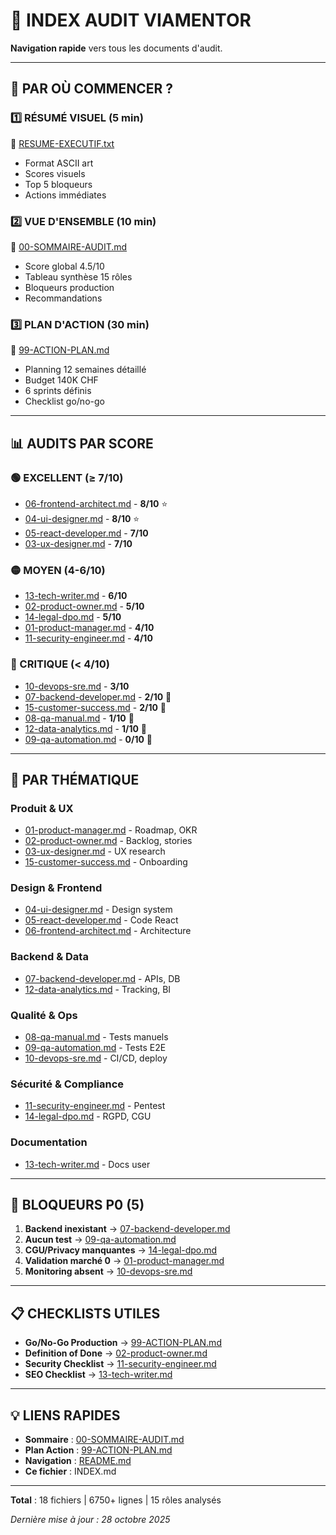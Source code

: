 # 📑 INDEX AUDIT VIAMENTOR

**Navigation rapide** vers tous les documents d'audit.

---

## 🚀 PAR OÙ COMMENCER ?

### 1️⃣ RÉSUMÉ VISUEL (5 min)
📄 [RESUME-EXECUTIF.txt](./RESUME-EXECUTIF.txt)
- Format ASCII art
- Scores visuels
- Top 5 bloqueurs
- Actions immédiates

### 2️⃣ VUE D'ENSEMBLE (10 min)
📄 [00-SOMMAIRE-AUDIT.md](./00-SOMMAIRE-AUDIT.md)
- Score global 4.5/10
- Tableau synthèse 15 rôles
- Bloqueurs production
- Recommandations

### 3️⃣ PLAN D'ACTION (30 min)
📄 [99-ACTION-PLAN.md](./99-ACTION-PLAN.md)
- Planning 12 semaines détaillé
- Budget 140K CHF
- 6 sprints définis
- Checklist go/no-go

---

## 📊 AUDITS PAR SCORE

### 🟢 EXCELLENT (≥ 7/10)
- [06-frontend-architect.md](./06-frontend-architect.md) - **8/10** ⭐
- [04-ui-designer.md](./04-ui-designer.md) - **8/10** ⭐
- [05-react-developer.md](./05-react-developer.md) - **7/10**
- [03-ux-designer.md](./03-ux-designer.md) - **7/10**

### 🟡 MOYEN (4-6/10)
- [13-tech-writer.md](./13-tech-writer.md) - **6/10**
- [02-product-owner.md](./02-product-owner.md) - **5/10**
- [14-legal-dpo.md](./14-legal-dpo.md) - **5/10**
- [01-product-manager.md](./01-product-manager.md) - **4/10**
- [11-security-engineer.md](./11-security-engineer.md) - **4/10**

### 🔴 CRITIQUE (< 4/10)
- [10-devops-sre.md](./10-devops-sre.md) - **3/10**
- [07-backend-developer.md](./07-backend-developer.md) - **2/10** 🚨
- [15-customer-success.md](./15-customer-success.md) - **2/10** 🚨
- [08-qa-manual.md](./08-qa-manual.md) - **1/10** 🚨
- [12-data-analytics.md](./12-data-analytics.md) - **1/10** 🚨
- [09-qa-automation.md](./09-qa-automation.md) - **0/10** 🚨

---

## 🎯 PAR THÉMATIQUE

### Produit & UX
- [01-product-manager.md](./01-product-manager.md) - Roadmap, OKR
- [02-product-owner.md](./02-product-owner.md) - Backlog, stories
- [03-ux-designer.md](./03-ux-designer.md) - UX research
- [15-customer-success.md](./15-customer-success.md) - Onboarding

### Design & Frontend
- [04-ui-designer.md](./04-ui-designer.md) - Design system
- [05-react-developer.md](./05-react-developer.md) - Code React
- [06-frontend-architect.md](./06-frontend-architect.md) - Architecture

### Backend & Data
- [07-backend-developer.md](./07-backend-developer.md) - APIs, DB
- [12-data-analytics.md](./12-data-analytics.md) - Tracking, BI

### Qualité & Ops
- [08-qa-manual.md](./08-qa-manual.md) - Tests manuels
- [09-qa-automation.md](./09-qa-automation.md) - Tests E2E
- [10-devops-sre.md](./10-devops-sre.md) - CI/CD, deploy

### Sécurité & Compliance
- [11-security-engineer.md](./11-security-engineer.md) - Pentest
- [14-legal-dpo.md](./14-legal-dpo.md) - RGPD, CGU

### Documentation
- [13-tech-writer.md](./13-tech-writer.md) - Docs user

---

## 🔴 BLOQUEURS P0 (5)

1. **Backend inexistant** → [07-backend-developer.md](./07-backend-developer.md#71-contrat-openapi-30-généré-avant-le-code-contract-first)
2. **Aucun test** → [09-qa-automation.md](./09-qa-automation.md#91-scénarios-e2e-priorisés-smoke-critical-path-codés)
3. **CGU/Privacy manquantes** → [14-legal-dpo.md](./14-legal-dpo.md#141-cgu--cgv--politique-confidentialité-en-ligne--pdf)
4. **Validation marché 0** → [01-product-manager.md](./01-product-manager.md#14-feedback-utilisateur-synthétisé--5-interviewssprint)
5. **Monitoring absent** → [10-devops-sre.md](./10-devops-sre.md#103-slislo-définis-ex--disponibilité-999---dashboard)

---

## 📋 CHECKLISTS UTILES

- **Go/No-Go Production** → [99-ACTION-PLAN.md](./99-ACTION-PLAN.md#🎯-critères-gono-go-production)
- **Definition of Done** → [02-product-owner.md](./02-product-owner.md#23-définition-of-done-dod-signée-par-dev--qa)
- **Security Checklist** → [11-security-engineer.md](./11-security-engineer.md#🔒-checklist-sécurité-pré-production)
- **SEO Checklist** → [13-tech-writer.md](./13-tech-writer.md#135-seo-on-page-title-h1-meta-revu-avant-publication)

---

## 💡 LIENS RAPIDES

- **Sommaire** : [00-SOMMAIRE-AUDIT.md](./00-SOMMAIRE-AUDIT.md)
- **Plan Action** : [99-ACTION-PLAN.md](./99-ACTION-PLAN.md)
- **Navigation** : [README.md](./README.md)
- **Ce fichier** : INDEX.md

---

**Total** : 18 fichiers | 6750+ lignes | 15 rôles analysés

_Dernière mise à jour : 28 octobre 2025_
